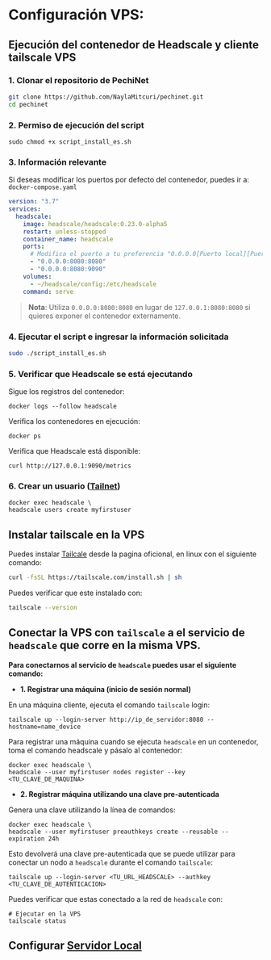 # Configuración VPS:

## Ejecución del contenedor de Headscale y cliente tailscale VPS

### 1. Clonar el repositorio de PechiNet

```bash
git clone https://github.com/NaylaMitcuri/pechinet.git
cd pechinet
```

### 2. Permiso de ejecución del script

```shell
sudo chmod +x script_install_es.sh
```

### 3. Información relevante

Si deseas modificar los puertos por defecto del contenedor, puedes ir a: `docker-compose.yaml`

```yaml
version: "3.7"
services:
  headscale:
    image: headscale/headscale:0.23.0-alpha5
    restart: unless-stopped
    container_name: headscale
    ports:
      # Modifica el puerto a tu preferencia "0.0.0.0[Puerto local][Puerto del contenedor]"
      - "0.0.0.0:8080:8080"
      - "0.0.0.0:8080:9090"
    volumes:
      - ~/headscale/config:/etc/headscale
    command: serve
```

> **Nota**: Utiliza `0.0.0.0:8080:8080` en lugar de `127.0.0.1:8080:8080` si quieres exponer el contenedor externamente.

### 4. Ejecutar el script e ingresar la información solicitada

```bash
sudo ./script_install_es.sh
```

### 5. Verificar que Headscale se está ejecutando

Sigue los registros del contenedor:

```shell
docker logs --follow headscale
```

Verifica los contenedores en ejecución:

```shell
docker ps
```

Verifica que Headscale está disponible:

```shell
curl http://127.0.0.1:9090/metrics
```

### 6. Crear un usuario ([Tailnet](https://tailscale.com/kb/1136/tailnet/))

```shell
docker exec headscale \
headscale users create myfirstuser
```
## Instalar tailscale en la VPS

Puedes instalar [Tailcale](https://tailscale.com/) desde la pagina oficional, en linux con el siguiente comando:

```bash
curl -fsSL https://tailscale.com/install.sh | sh
```
Puedes verificar que este instalado con:

```bash
tailscale --version
```

## **Conectar la VPS con `tailscale` a el servicio de `headscale` que corre en la misma VPS.**

**Para conectarnos al servicio de `headscale` puedes usar el siguiente comando:**

- **1. Registrar una máquina (inicio de sesión normal)**

En una máquina cliente, ejecuta el comando `tailscale` login:

```shell
tailscale up --login-server http://ip_de_servidor:8080 --hostname=name_device
```

Para registrar una máquina cuando se ejecuta `headscale` en un contenedor, toma el comando headscale y pásalo al contenedor:

```shell
docker exec headscale \
headscale --user myfirstuser nodes register --key <TU_CLAVE_DE_MAQUINA>
```

- **2. Registrar máquina utilizando una clave pre-autenticada**

Genera una clave utilizando la línea de comandos:

```shell
docker exec headscale \
headscale --user myfirstuser preauthkeys create --reusable --expiration 24h
```

Esto devolverá una clave pre-autenticada que se puede utilizar para conectar un nodo a `headscale` durante el comando `tailscale`:

```shell
tailscale up --login-server <TU_URL_HEADSCALE> --authkey <TU_CLAVE_DE_AUTENTICACION>
```
Puedes verificar que estas conectado a la red de `headscale` con:

```shell
# Ejecutar en la VPS
tailscale status
```

## Configurar [Servidor Local](/config_local.md)
